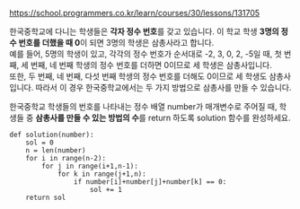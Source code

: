 https://school.programmers.co.kr/learn/courses/30/lessons/131705

한국중학교에 다니는 학생들은 **각자 정수 번호**를 갖고 있습니다. 이 학교 학생 **3명의 정수 번호를 더했을 때 0**이 되면 3명의 학생은 삼총사라고 합니다.  
예를 들어, 5명의 학생이 있고, 각각의 정수 번호가 순서대로 -2, 3, 0, 2, -5일 때, 첫 번째, 세 번째, 네 번째 학생의 정수 번호를 더하면 0이므로 세 학생은 삼총사입니다.  
또한, 두 번째, 네 번째, 다섯 번째 학생의 정수 번호를 더해도 0이므로 세 학생도 삼총사입니다. 따라서 이 경우 한국중학교에서는 두 가지 방법으로 삼총사를 만들 수 있습니다.  

한국중학교 학생들의 번호를 나타내는 정수 배열 number가 매개변수로 주어질 때, 학생들 중 **삼총사를 만들 수 있는 방법의 수**를 return 하도록 solution 함수를 완성하세요.



```
def solution(number):
    sol = 0
    n = len(number)
    for i in range(n-2):
        for j in range(i+1,n-1):
            for k in range(j+1,n):
                if number[i]+number[j]+number[k] == 0:
                    sol += 1
    return sol
```
